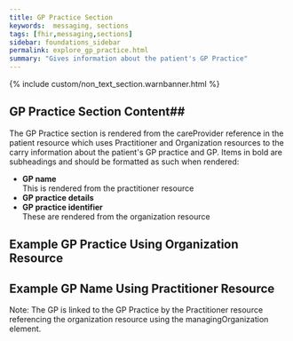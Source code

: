 ```yaml
---
title: GP Practice Section
keywords:  messaging, sections
tags: [fhir,messaging,sections]
sidebar: foundations_sidebar
permalink: explore_gp_practice.html
summary: "Gives information about the patient's GP Practice"
---
```

{% include custom/non_text_section.warnbanner.html %}


## GP Practice Section Content##

The GP Practice section is rendered from the careProvider reference in the patient resource which uses Practitioner and Organization resources to the carry information about the patient's GP practice and GP. Items in bold are subheadings and should be formatted as such when rendered: 

<ul>
<li><b>GP name</b></li>
This is rendered from the practitioner resource 
<li><b>GP practice details</b></li>
<li><b>GP practice identifier</b></li>
These are rendered from the organization resource
</ul>


## Example GP Practice Using Organization Resource ##

<script src="https://gist.github.com/unicorn150161/93469cbeb6220339a745f9706cecc004.js"></script>

## Example GP Name Using Practitioner Resource ##

Note: The GP is linked to the GP Practice by the Practitioner resource referencing the organization resource using the managingOrganization element.

<script src="https://gist.github.com/unicorn150161/1d719278e4f08e06d595ac228c00f677.js"></script>




